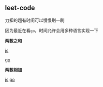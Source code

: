 ## leet-code

力扣的题有时间可以慢慢刷一刷

因为最近在看`go`，时间允许会用多种语言实现一下

**两数之和**

[js](./toNumberSum.js)

[go](./toNumberSum.go)

**两数相加**

[js](./addTwoNumbers.js)
[go](./addTwoNumbers.go)